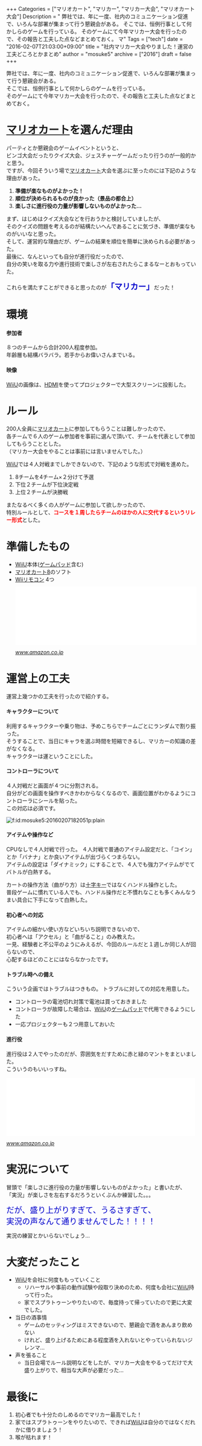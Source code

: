 +++
Categories = ["マリオカート", "マリカー", "マリカー大会", "マリオカート大会"]
Description = " 弊社では、年に一度、社内のコミュニケーション促進で、いろんな部署が集まって行う懇親会がある。 そこでは、恒例行事として何かしらのゲームを行っている。 そのゲームにて今年マリカー大会を行ったので、その報告と工夫した点などまとめておく。  マ"
Tags = ["tech"]
date = "2016-02-07T21:03:00+09:00"
title = "社内マリカー大会やりました！運営の工夫どころとかまとめ"
author = "mosuke5"
archive = ["2016"]
draft = false
+++

<body>
<p>弊社では、年に一度、社内のコミュニケーション促進で、いろんな部署が集まって行う懇親会がある。<br>
そこでは、恒例行事として何かしらのゲームを行っている。<br>
そのゲームにて今年マリカー大会を行ったので、その報告と工夫した点などまとめておく。</p>

<h1>
<a class="keyword" href="http://d.hatena.ne.jp/keyword/%A5%DE%A5%EA%A5%AA%A5%AB%A1%BC%A5%C8">マリオカート</a>を選んだ理由</h1>

<p>パーティとか懇親会のゲームイベントというと、<br>
ビンゴ大会だったりクイズ大会、ジェスチャーゲームだったり行うのが一般的かと思う。<br>
ですが、今回そういう場で<a class="keyword" href="http://d.hatena.ne.jp/keyword/%A5%DE%A5%EA%A5%AA%A5%AB%A1%BC%A5%C8">マリオカート</a>大会を選ぶに至ったのには下記のような理由があった。</p>

<ol>
<li><b>準備が楽なものがよかった！</b></li>
<li><b>順位が決められるものが良かった（景品の都合上）</b></li>
<li><b>楽しさに進行役の力量が影響しないものがよかった…</b></li>
</ol>


<p>まず、はじめはクイズ大会などを行おうかと検討していましたが、<br>
そのクイズの問題を考えるのが結構たいへんであることに気づき、準備が楽なものがいいなと思った。<br>
そして、運営的な理由だが、ゲームの結果を順位を簡単に決められる必要があった。<br>
最後に、なんといっても自分が進行役だったので、<br>
自分の笑いを取る力や進行技術で楽しさが左右されたらこまるなーとおもっていた。</p>

<p>これらを満たすことができると思ったのが<span style="font-size: 150%"><span style="color: #0000cc"><b>「マリカー」</b></span></span>だった！</p>

<h1>環境</h1>

<h4>参加者</h4>

<p>８つのチームから合計200人程度参加。<br>
年齢層も結構バラバラ。若手からお偉いさんまでいる。</p>

<h4>映像</h4>

<p><a class="keyword" href="http://d.hatena.ne.jp/keyword/WiiU">WiiU</a>の画像は、<a class="keyword" href="http://d.hatena.ne.jp/keyword/HDMI">HDMI</a>を使ってプロジェクターで大型スクリーンに投影した。</p>

<h1>ルール</h1>

<p>200人全員に<a class="keyword" href="http://d.hatena.ne.jp/keyword/%A5%DE%A5%EA%A5%AA%A5%AB%A1%BC%A5%C8">マリオカート</a>に参加してもらうことは難しかったので、<br>
各チームで６人のゲーム参加者を事前に選んで頂いて、チームを代表として参加してもらうこととした。<br>
（マリカー大会をやることは事前には言いませんでした。）</p>

<p><a class="keyword" href="http://d.hatena.ne.jp/keyword/WiiU">WiiU</a>では４人対戦までしかできないので、下記のような形式で対戦を進めた。</p>

<ol>
<li>8チームを4チーム×２分けて予選</li>
<li>下位２チームが下位決定戦</li>
<li>上位２チームが決勝戦</li>
</ol>


<p>またなるべく多くの人がゲームに参加して欲しかったので、<br>
特別ルールとして、<span style="color: #ff0000"><b>コースを１周したらチームのほかの人に交代するというリレー形式</b></span>とした。</p>

<h1>準備したもの</h1>

<ul>
<li>
<a class="keyword" href="http://d.hatena.ne.jp/keyword/WiiU">WiiU</a>本体(<a class="keyword" href="http://d.hatena.ne.jp/keyword/%A5%B2%A1%BC%A5%E0%A5%D1%A5%C3%A5%C9">ゲームパッド</a>含む)</li>
<li>
<a class="keyword" href="http://d.hatena.ne.jp/keyword/%A5%DE%A5%EA%A5%AA%A5%AB%A1%BC%A5%C88">マリオカート8</a>のソフト</li>
<li>
<a class="keyword" href="http://d.hatena.ne.jp/keyword/Wii%A5%EA%A5%E2%A5%B3%A5%F3">Wiiリモコン</a> 4つ
<iframe src="//hatenablog-parts.com/embed?url=http%3A%2F%2Fwww.amazon.co.jp%2Fdp%2FB0046EC9ZU%2Fref%3Dpd_lpo_sbs_dp_ss_1%3Fpf_rd_p%3D187205609%26pf_rd_s%3Dlpo-top-stripe%26pf_rd_t%3D201%26pf_rd_i%3DB000KF7QU2%26pf_rd_m%3DAN1VRQENFRJN5%26pf_rd_r%3D1XCVFCEE0Y8AP4TMB5C3" title="Amazon.co.jp： Wiiリモコン プラス (シロ) (「Wiiリモコンジャケット」同梱): ゲーム" class="embed-card embed-webcard" scrolling="no" frameborder="0" style="display: block; width: 100%; height: 155px; max-width: 500px; margin: 10px 0px;"></iframe><cite class="hatena-citation"><a href="http://www.amazon.co.jp/dp/B0046EC9ZU/ref=pd_lpo_sbs_dp_ss_1?pf_rd_p=187205609&amp;pf_rd_s=lpo-top-stripe&amp;pf_rd_t=201&amp;pf_rd_i=B000KF7QU2&amp;pf_rd_m=AN1VRQENFRJN5&amp;pf_rd_r=1XCVFCEE0Y8AP4TMB5C3">www.amazon.co.jp</a></cite>
</li>
</ul>


<h1>運営上の工夫</h1>

<p>運営上幾つかの工夫を行ったので紹介する。</p>

<h4>キャラクターについて</h4>

<p>利用するキャラクターや乗り物は、予めこちらでチームごとにランダムで割り振った。<br>
そうすることで、当日にキャラを選ぶ時間を短縮できるし、マリカーの知識の差がなくなる。<br>
キャラクターは運ということにした。</p>

<h4>コントローラについて</h4>

<p>４人対戦だと画面が４つに分割される。<br>
自分がどの画面を操作すべきかわからなくなるので、画面位置がわかるようにコントローラにシールを貼った。<br>
この対応は必須です。</p>

<p><span itemscope itemtype="http://schema.org/Photograph"><img src="http://cdn-ak.f.st-hatena.com/images/fotolife/m/mosuke5/20160207/20160207182051.png" alt="f:id:mosuke5:20160207182051p:plain" title="f:id:mosuke5:20160207182051p:plain" class="hatena-fotolife" itemprop="image"></span></p>

<h4>アイテムや操作など</h4>

<p>CPUなしで４人対戦で行った。
４人対戦で普通のアイテム設定だと、「コイン」とか「バナナ」とか良いアイテムが出づらくつまらない。<br>
アイテムの設定は「ダイナミック」にすることで、４人でも強力アイテムがでてバトルが白熱する。</p>

<p>カートの操作方法（曲がり方）は<a class="keyword" href="http://d.hatena.ne.jp/keyword/%BD%BD%BB%FA%A5%AD%A1%BC">十字キー</a>ではなくハンドル操作とした。<br>
普段ゲームに慣れている人でも、ハンドル操作だと不慣れなことも多くみんなうまい具合に下手になって白熱した。</p>

<h4>初心者への対応</h4>

<p>アイテムの細かい使い方などいちいち説明できないので、<br>
初心者へは「アクセル」と「曲がること」のみ教えた。<br>
一見、経験者と不公平のようにみえるが、今回のルールだと１週しか同じ人が回らないので、<br>
心配するほどのことにはならなかったです。</p>

<h4>トラブル時への備え</h4>

<p>こういう企画ではトラブルはつきもの。
トラブルに対しての対応を用意した。</p>

<ul>
<li>コントローラの電池切れ対策で電池は買っておきました</li>
<li>コントローラが故障した場合は、<a class="keyword" href="http://d.hatena.ne.jp/keyword/WiiU">WiiU</a>の<a class="keyword" href="http://d.hatena.ne.jp/keyword/%A5%B2%A1%BC%A5%E0%A5%D1%A5%C3%A5%C9">ゲームパッド</a>で代用できるようにした</li>
<li>一応プロジェクターも２つ用意しておいた</li>
</ul>


<h4>進行役</h4>

<p>進行役は２人でやったのだが、雰囲気をだすために赤と緑のマントをまといました。<br>
こういうのもいいっすね。</p>

<p><iframe src="//hatenablog-parts.com/embed?url=http%3A%2F%2Fwww.amazon.co.jp%2F%25E3%2582%25B9%25E3%2583%25BC%25E3%2583%2591%25E3%2583%25BC%25E3%2583%259E%25E3%2583%25AA%25E3%2582%25AA-%25E3%2583%25AB%25E3%2582%25A4%25E3%2583%25BC%25E3%2582%25B8-%25E5%25B8%25BD%25E5%25AD%2590%25E3%2582%25BB%25E3%2583%2583%25E3%2583%2588-%25E3%2582%25B3%25E3%2582%25B9%25E3%2583%2581%25E3%2583%25A5%25E3%2583%25BC%25E3%2583%25A0%25E7%2594%25A8%25E5%25B0%258F%25E7%2589%25A9-%25E3%2583%2595%25E3%2583%25AA%25E3%2583%25BC%25E3%2582%25B5%25E3%2582%25A4%25E3%2582%25BA%2Fdp%2FB00AGSQ5XW%2Fref%3Dsr_1_cc_3%3Fs%3Daps%26ie%3DUTF8%26qid%3D1454838114%26sr%3D1-3-catcorr%26keywords%3D%25E3%2583%259E%25E3%2583%25AA%25E3%2582%25AA%2B%25E5%25B8%25BD%25E5%25AD%2590" title="Amazon.co.jp | スーパーマリオ&amp;ルイージ 風 帽子セット コスチューム用小物 フリーサイズ | おもちゃ 通販" class="embed-card embed-webcard" scrolling="no" frameborder="0" style="display: block; width: 100%; height: 155px; max-width: 500px; margin: 10px 0px;"></iframe><cite class="hatena-citation"><a href="http://www.amazon.co.jp/%E3%82%B9%E3%83%BC%E3%83%91%E3%83%BC%E3%83%9E%E3%83%AA%E3%82%AA-%E3%83%AB%E3%82%A4%E3%83%BC%E3%82%B8-%E5%B8%BD%E5%AD%90%E3%82%BB%E3%83%83%E3%83%88-%E3%82%B3%E3%82%B9%E3%83%81%E3%83%A5%E3%83%BC%E3%83%A0%E7%94%A8%E5%B0%8F%E7%89%A9-%E3%83%95%E3%83%AA%E3%83%BC%E3%82%B5%E3%82%A4%E3%82%BA/dp/B00AGSQ5XW/ref=sr_1_cc_3?s=aps&amp;ie=UTF8&amp;qid=1454838114&amp;sr=1-3-catcorr&amp;keywords=%E3%83%9E%E3%83%AA%E3%82%AA+%E5%B8%BD%E5%AD%90">www.amazon.co.jp</a></cite></p>

<h1>実況について</h1>

<p>冒頭で「楽しさに進行役の力量が影響しないものがよかった」と書いたが、<br>
「実況」が楽しさを左右するだろうといくぶんか練習した。。。</p>

<p><span style="font-size: 150%"><span style="color: #0000cc">だが、盛り上がりすぎて、うるさすぎて、<br>
実況の声なんて通りませんでした！！！！</span></span></p>

<p>実況の練習とかいらないでしょう…</p>

<h1>大変だったこと</h1>

<ul>
<li>
<a class="keyword" href="http://d.hatena.ne.jp/keyword/WiiU">WiiU</a>を会社に何度ももっていくこと

<ul>
<li>リハーサルや事前の動作試験や段取り決めのため、何度も会社に<a class="keyword" href="http://d.hatena.ne.jp/keyword/WiiU">WiiU</a>持って行った。</li>
<li>家でスプラトゥーンやりたいので、毎度持って帰っていたので更に大変でした。</li>
</ul>
</li>
<li>当日の酒事情

<ul>
<li>ゲームのセッティングはミスできないので、懇親会で酒をあんまり飲めない</li>
<li>けれど、盛り上げるためにある程度酒を入れないとやっていられないジレンマ…</li>
</ul>
</li>
<li>声を張ること

<ul>
<li>当日会場でルール説明などをしたが、マリカー大会をやるってだけで大盛り上がりで、相当な大声が必要だった…</li>
</ul>
</li>
</ul>


<h1>最後に</h1>

<ol>
<li>初心者でも十分たのしめるのでマリカー最高でした！</li>
<li>家ではスプラトゥーンをやりたいので、できれば<a class="keyword" href="http://d.hatena.ne.jp/keyword/WiiU">WiiU</a>は自分のではなくだれかに借りましょう！</li>
<li>喉が枯れます！</li>
</ol>

</body>
